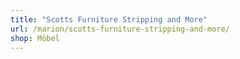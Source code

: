 ```yaml
---
title: "Scotts Furniture Stripping and More"
url: /marion/scotts-furniture-stripping-and-more/
shop: Möbel
---
```

